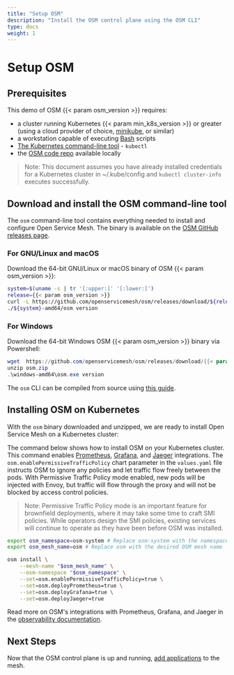 ```yaml
---
title: "Setup OSM"
description: "Install the OSM control plane using the OSM CLI"
type: docs
weight: 1
---
```


# Setup OSM

## Prerequisites
This demo of OSM {{< param osm_version >}} requires:
  - a cluster running Kubernetes {{< param min_k8s_version >}} or greater (using a cloud provider of choice, [minikube](https://minikube.sigs.k8s.io/docs/start/), or similar)
  - a workstation capable of executing [Bash](https://en.wikipedia.org/wiki/Bash_(Unix_shell)) scripts
  - [The Kubernetes command-line tool](https://kubernetes.io/docs/tasks/tools/#kubectl) - `kubectl`
  - the [OSM code repo](https://github.com/openservicemesh/osm/) available locally

> Note: This document assumes you have already installed credentials for a Kubernetes cluster in ~/.kube/config and `kubectl cluster-info` executes successfully.



## Download and install the OSM command-line tool

The `osm` command-line tool contains everything needed to install and configure Open Service Mesh.
The binary is available on the [OSM GitHub releases page](https://github.com/openservicemesh/osm/releases/).

### For GNU/Linux and macOS

Download the 64-bit GNU/Linux or macOS binary of OSM {{< param osm_version >}}:
```bash
system=$(uname -s | tr '[:upper:]' '[:lower:]')
release={{< param osm_version >}}
curl -L https://github.com/openservicemesh/osm/releases/download/${release}/osm-${release}-${system}-amd64.tar.gz | tar -vxzf -
./${system}-amd64/osm version
```

### For Windows

Download the 64-bit Windows OSM {{< param osm_version >}} binary via Powershell:
```powershell
wget  https://github.com/openservicemesh/osm/releases/download/{{< param osm_version >}}/osm-{{< param osm_version >}}-windows-amd64.zip -o osm.zip
unzip osm.zip
.\windows-amd64\osm.exe version
```

The `osm` CLI can be compiled from source using [this guide](/docs/guides/cli).



## Installing OSM on Kubernetes

With the `osm` binary downloaded and unzipped, we are ready to install Open Service Mesh on a Kubernetes cluster:

The command below shows how to install OSM on your Kubernetes cluster.
This command enables
[Prometheus](https://github.com/prometheus/prometheus),
[Grafana](https://github.com/grafana/grafana), and
[Jaeger](https://github.com/jaegertracing/jaeger) integrations.
The `osm.enablePermissiveTrafficPolicy` chart parameter in the `values.yaml` file instructs OSM to ignore any policies and
let traffic flow freely between the pods. With Permissive Traffic Policy mode enabled, new pods
will be injected with Envoy, but traffic will flow through the proxy and will not be blocked by access control policies.

> Note: Permissive Traffic Policy mode is an important feature for brownfield deployments, where it may take some time to craft SMI policies. While operators design the SMI policies, existing services will continue to operate as they have been before OSM was installed.

```bash
export osm_namespace=osm-system # Replace osm-system with the namespace where OSM will be installed
export osm_mesh_name=osm # Replace osm with the desired OSM mesh name

osm install \
    --mesh-name "$osm_mesh_name" \
    --osm-namespace "$osm_namespace" \
    --set=osm.enablePermissiveTrafficPolicy=true \
    --set=osm.deployPrometheus=true \
    --set=osm.deployGrafana=true \
    --set=osm.deployJaeger=true
```

Read more on OSM's integrations with Prometheus, Grafana, and Jaeger in the [observability documentation](/docs/guides/observability/).

## Next Steps

Now that the OSM control plane is up and running, [add applications](/docs/getting_started/install_apps/) to the mesh.